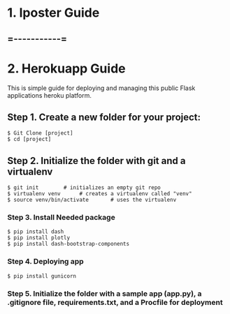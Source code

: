 # 1. Iposter Guide
## =-----------=
# 2. Herokuapp Guide
This is simple guide for deploying  and managing this public Flask applications heroku platform.

## Step 1. Create a new folder for your project:
```
$ Git Clone [project]
$ cd [project]
```

## Step 2. Initialize the folder with git and a virtualenv
```
$ git init        # initializes an empty git repo
$ virtualenv venv      # creates a virtualenv called "venv"
$ source venv/bin/activate       # uses the virtualenv
```
### Step 3. Install Needed package 
```
$ pip install dash
$ pip install plotly
$ pip install dash-bootstrap-components
```
### Step 4. Deploying app 
```
$ pip install gunicorn
```

### Step 5. Initialize the folder with a sample app (app.py), a .gitignore file, requirements.txt, and a Procfile for deployment

